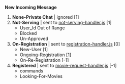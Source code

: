 **New Incoming Message**
1. **None-Private Chat** | ignored [1]
2. **Not-Serving** | sent to [not-serving-handler.js](./not-serving-handler.js) [1]
    - User_Id Out of Range
    - Blocked
    - Un-Approved
3. **On-Registration** | sent to [registration-handler.js](./registration-handler.js) [0]
    - New-User [1]
    - Ongoing-Registration [1]
    - On-Re-Registration [-1]
4. **Registered** | sent to [movie-request-handler.js](./movie-request-handler.js) [-1]
    - commands
    - Looking-For-Movies




